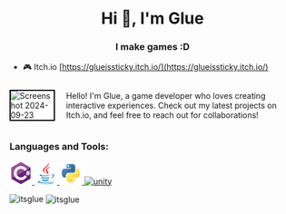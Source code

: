 <h1 align="center">Hi 👋, I'm Glue</h1>
<h3 align="center">I make games :D</h3>

- 🎮 Itch.io [https://glueissticky.itch.io/](https://glueissticky.itch.io/)

<div style="display: flex; align-items: center; margin-bottom: 20px;">
  <img align="left" src="https://github.com/user-attachments/assets/eefe8f46-ebff-4749-9ba7-c9c948d6905e" alt="Screenshot 2024-09-23" width="200" style="border: 2px solid black; margin-right: 20px;"/>
  <p>Hello! I'm Glue, a game developer who loves creating interactive experiences. Check out my latest projects on Itch.io, and feel free to reach out for collaborations!</p>
</div>

<!-- Languages and Tools section now below the image and text -->
<h3 align="left">Languages and Tools:</h3>
<p align="left">
  <a href="https://www.w3schools.com/cs/" target="_blank" rel="noreferrer"> 
    <img src="https://raw.githubusercontent.com/devicons/devicon/master/icons/csharp/csharp-original.svg" alt="csharp" width="40" height="40"/> 
  </a> 
  <a href="https://www.java.com" target="_blank" rel="noreferrer"> 
    <img src="https://raw.githubusercontent.com/devicons/devicon/master/icons/java/java-original.svg" alt="java" width="40" height="40"/> 
  </a> 
  <a href="https://www.python.org" target="_blank" rel="noreferrer"> 
    <img src="https://raw.githubusercontent.com/devicons/devicon/master/icons/python/python-original.svg" alt="python" width="40" height="40"/> 
  </a> 
  <a href="https://unity.com/" target="_blank" rel="noreferrer"> 
    <img src="https://www.vectorlogo.zone/logos/unity3d/unity3d-icon.svg" alt="unity" width="40" height="40"/> 
  </a> 
</p>

<!-- Stats now below the image and text -->
<p>
  <img align="left" src="https://github-readme-stats.vercel.app/api/top-langs?username=itsglue&show_icons=true&locale=en&layout=compact" alt="itsglue" />
</p>

<p>&nbsp;<img align="center" src="https://github-readme-stats.vercel.app/api?username=itsglue&show_icons=true&locale=en" alt="itsglue" /></p>
